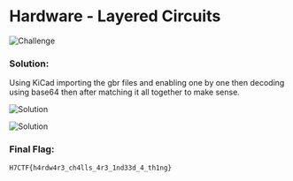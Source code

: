 # Hardware - Layered Circuits

![Challenge](https://github.com/x03ee/PointerOverflow-Writeups/blob/main/web/The%20Way%20Out%20is%20Through/challenge.png)

### Solution:
 Using KiCad importing the gbr files and enabling one by one then decoding using base64 then after matching it all together to make sense.
 
![Solution](https://github.com/x03ee/PointerOverflow-Writeups/blob/main/web/The%20Way%20Out%20is%20Through/flag.png)
 
![Solution](https://github.com/x03ee/PointerOverflow-Writeups/blob/main/web/The%20Way%20Out%20is%20Through/flag.png)

### Final Flag:
```
H7CTF{h4rdw4r3_ch4lls_4r3_1nd33d_4_th1ng}
```
